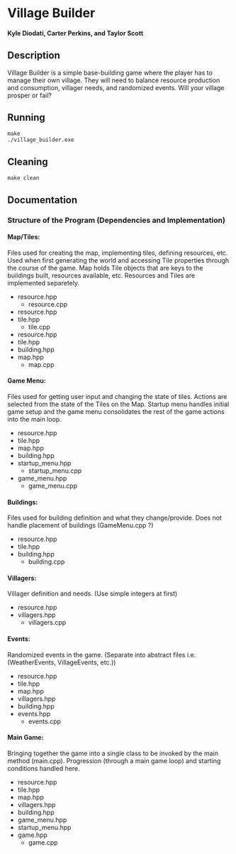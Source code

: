 # Village Builder
#### Kyle Diodati, Carter Perkins, and Taylor Scott 

## Description
Village Builder is a simple base-building game where the player has to manage their own village. They will need to balance resource production and consumption, villager needs, and randomized events. Will your village prosper or fail?

## Running
`make`  
`./village_builder.exe`

## Cleaning
`make clean`

## Documentation
### Structure of the Program (Dependencies and Implementation)

#### Map/Tiles:
Files used for creating the map, implementing tiles, defining resources, etc. Used when first generating the world and accessing Tile properties through the course of the game. Map holds Tile objects that are keys to the buildings built, resources available, etc. Resources and Tiles are implemented separetely.

- resource.hpp
    - resource.cpp
- resource.hpp
- tile.hpp
    - tile.cpp
- resource.hpp
- tile.hpp
- building.hpp
- map.hpp
    - map.cpp

#### Game Menu:
Files used for getting user input and changing the state of tiles. Actions are selected from the state of the Tiles on the Map. Startup menu handles initial game setup and the game menu consolidates the rest of the game actions into the main loop.

- resource.hpp
- tile.hpp
- map.hpp
- building.hpp
- startup_menu.hpp
    - startup_menu.cpp
- game_menu.hpp
    - game_menu.cpp

#### Buildings:
Files used for building definition and what they change/provide. Does not handle placement of buildings (GameMenu.cpp ?)

- resource.hpp
- tile.hpp
- building.hpp
    - building.cpp

#### Villagers:
Villager definition and needs. (Use simple integers at first)

- resource.hpp
- villagers.hpp
    - villagers.cpp

#### Events:
Randomized events in the game. (Separate into abstract files i.e. (WeatherEvents, VillageEvents, etc.))

- resource.hpp
- tile.hpp
- map.hpp
- villagers.hpp
- building.hpp
- events.hpp
    - events.cpp

#### Main Game:
Bringing together the game into a single class to be invoked by the main method (main.cpp). Progression (through a main game loop) and starting conditions handled here.

- resource.hpp
- tile.hpp
- map.hpp
- villagers.hpp
- building.hpp
- game_menu.hpp
- startup_menu.hpp
- game.hpp
    - game.cpp 
